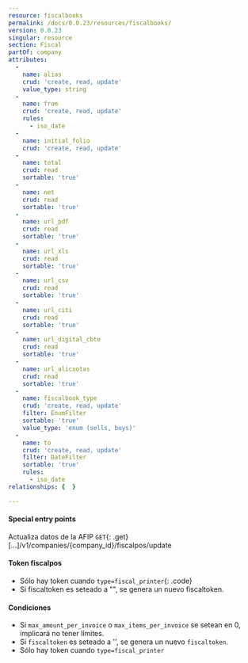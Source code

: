 ```yaml
---
resource: fiscalbooks
permalink: /docs/0.0.23/resources/fiscalbooks/
version: 0.0.23
singular: resource
section: Fiscal
partOf: company
attributes:
  -
    name: alias
    crud: 'create, read, update'
    value_type: string
  -
    name: from
    crud: 'create, read, update'
    rules:
      - iso_date
  -
    name: initial_folio
    crud: 'create, read, update'
  -
    name: total
    crud: read
    sortable: 'true'
  -
    name: net
    crud: read
    sortable: 'true'
  -
    name: url_pdf
    crud: read
    sortable: 'true'
  -
    name: url_xls
    crud: read
    sortable: 'true'
  -
    name: url_csv
    crud: read
    sortable: 'true'
  -
    name: url_citi
    crud: read
    sortable: 'true'
  -
    name: url_digital_cbte
    crud: read
    sortable: 'true'
  -
    name: url_alicuotas
    crud: read
    sortable: 'true'
  -
    name: fiscalbook_type
    crud: 'create, read, update'
    filter: EnumFilter
    sortable: 'true'
    value_type: 'enum (sells, buys)'
  -
    name: to
    crud: 'create, read, update'
    filter: DateFilter
    sortable: 'true'
    rules:
      - iso_date
relationships: {  }

---
```


#### Special entry points

Actualiza datos de la AFIP
`GET`{: .get} [...]/v1/companies/{company_id}/fiscalpos/update

#### Token fiscalpos

- Sólo hay token cuando `type=fiscal_printer`{: .code}
- Si fiscaltoken es seteado a "", se genera un nuevo fiscaltoken.

#### Condiciones

- Si `max_amount_per_invoice` o `max_items_per_invoice` se setean en 0, implicará no tener límites.
- Si `fiscaltoken` es seteado a '', se genera un nuevo `fiscaltoken`.
- Sólo hay token cuando `type=fiscal_printer`
